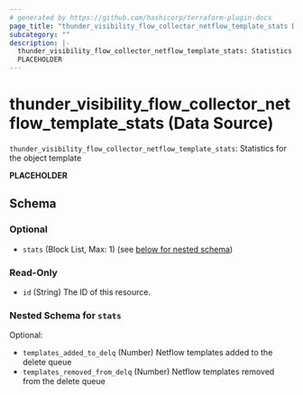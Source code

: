 ```yaml
---
# generated by https://github.com/hashicorp/terraform-plugin-docs
page_title: "thunder_visibility_flow_collector_netflow_template_stats Data Source - terraform-provider-thunder"
subcategory: ""
description: |-
  thunder_visibility_flow_collector_netflow_template_stats: Statistics for the object template
  PLACEHOLDER
---
```


# thunder_visibility_flow_collector_netflow_template_stats (Data Source)

`thunder_visibility_flow_collector_netflow_template_stats`: Statistics for the object template

__PLACEHOLDER__



<!-- schema generated by tfplugindocs -->
## Schema

### Optional

- `stats` (Block List, Max: 1) (see [below for nested schema](#nestedblock--stats))

### Read-Only

- `id` (String) The ID of this resource.

<a id="nestedblock--stats"></a>
### Nested Schema for `stats`

Optional:

- `templates_added_to_delq` (Number) Netflow templates added to the delete queue
- `templates_removed_from_delq` (Number) Netflow templates removed from the delete queue


